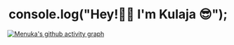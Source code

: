 <h1 align = "center">
console.log("Hey!👋🏻 I'm Kulaja 😎");
</h1>


[![Menuka's github activity graph](https://activity-graph.herokuapp.com/graph?username=KulajaKarunaratne&theme=xcode)](https://git.io/Pinto-PINTO)
